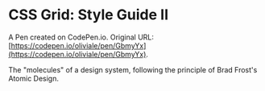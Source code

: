 # CSS Grid: Style Guide II

A Pen created on CodePen.io. Original URL: [https://codepen.io/oliviale/pen/GbmyYx](https://codepen.io/oliviale/pen/GbmyYx).

The "molecules" of a design system, following the principle of Brad Frost's Atomic Design.
